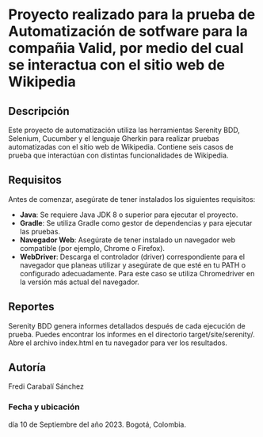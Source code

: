 # Proyecto realizado para la prueba de Automatización de sotfware para la compañia Valid, por medio del cual se interactua con el sitio web de  Wikipedia

## Descripción

Este proyecto de automatización utiliza las herramientas Serenity BDD, Selenium, Cucumber y el lenguaje Gherkin para realizar pruebas automatizadas con el sitio web de Wikipedia.
 Contiene seis casos de prueba que interactúan con distintas funcionalidades de Wikipedia.

## Requisitos

Antes de comenzar, asegúrate de tener instalados los siguientes requisitos:

- **Java**: Se requiere Java JDK 8 o superior para ejecutar el proyecto.
- **Gradle**: Se utiliza Gradle como gestor de dependencias y para ejecutar las pruebas.
- **Navegador Web**: Asegúrate de tener instalado un navegador web compatible (por ejemplo, Chrome o Firefox).
- **WebDriver**: Descarga el controlador (driver) correspondiente para el navegador que planeas utilizar y asegúrate de que esté en tu PATH o configurado adecuadamente. 
Para este caso se utiliza Chromedriver en la versión más actual del navegador.


## Reportes
Serenity BDD genera informes detallados después de cada ejecución de prueba. Puedes encontrar los informes en el directorio target/site/serenity/. 
Abre el archivo index.html en tu navegador para ver los resultados.

## Autoría 
Fredi Carabalí Sánchez

### Fecha y ubicación

día 10 de Septiembre del año 2023.
Bogotá, Colombia. 